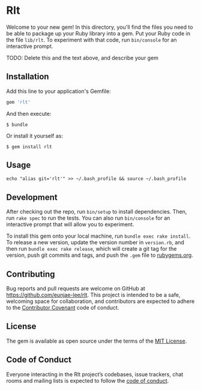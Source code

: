 # Rlt

Welcome to your new gem! In this directory, you'll find the files you need to be able to package up your Ruby library into a gem. Put your Ruby code in the file `lib/rlt`. To experiment with that code, run `bin/console` for an interactive prompt.

TODO: Delete this and the text above, and describe your gem

## Installation

Add this line to your application's Gemfile:

```ruby
gem 'rlt'
```

And then execute:

    $ bundle

Or install it yourself as:

    $ gem install rlt

## Usage

```
echo "alias git='rlt'" >> ~/.bash_profile && source ~/.bash_profile
```

## Development

After checking out the repo, run `bin/setup` to install dependencies. Then, run `rake spec` to run the tests. You can also run `bin/console` for an interactive prompt that will allow you to experiment.

To install this gem onto your local machine, run `bundle exec rake install`. To release a new version, update the version number in `version.rb`, and then run `bundle exec rake release`, which will create a git tag for the version, push git commits and tags, and push the `.gem` file to [rubygems.org](https://rubygems.org).

## Contributing

Bug reports and pull requests are welcome on GitHub at https://github.com/eunjae-lee/rlt. This project is intended to be a safe, welcoming space for collaboration, and contributors are expected to adhere to the [Contributor Covenant](http://contributor-covenant.org) code of conduct.

## License

The gem is available as open source under the terms of the [MIT License](https://opensource.org/licenses/MIT).

## Code of Conduct

Everyone interacting in the Rlt project’s codebases, issue trackers, chat rooms and mailing lists is expected to follow the [code of conduct](https://github.com/eunjae-lee/rlt/blob/master/CODE_OF_CONDUCT.md).
